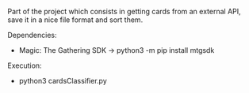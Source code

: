 Part of the project which consists in getting cards from an external API, save it in a nice file format and sort them.

Dependencies:
- Magic: The Gathering SDK -> python3 -m pip install mtgsdk

Execution:
- python3 cardsClassifier.py